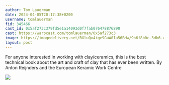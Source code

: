 ```yaml
---
author: Tom Lauerman
date: 2024-04-05T20:17:38+0200
username: tomlauerman
fid: 345466
cast_id: 0x5af273c379fd5e1a14093d0f7fab076478876890
cast: https://warpcast.com/tomlauerman/0x5af273c3
image: https://imagedelivery.net/BXluQx4ige9GuW0Ia56BHw/9b6f8b0c-3db6-4eaf-3c01-5db4c3cd3700/original
layout: post
---
```

For anyone interested in working with clay/ceramics, this is the best technical book about the art and craft of clay that has ever been written. By Anton Reijnders and the European Keramic Work Centre  

![](https://imagedelivery.net/BXluQx4ige9GuW0Ia56BHw/9b6f8b0c-3db6-4eaf-3c01-5db4c3cd3700/original)